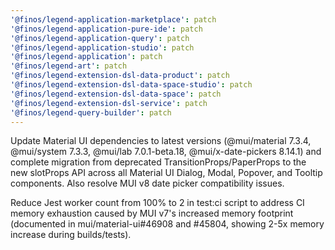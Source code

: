 ```yaml
---
'@finos/legend-application-marketplace': patch
'@finos/legend-application-pure-ide': patch
'@finos/legend-application-query': patch
'@finos/legend-application-studio': patch
'@finos/legend-application': patch
'@finos/legend-art': patch
'@finos/legend-extension-dsl-data-product': patch
'@finos/legend-extension-dsl-data-space-studio': patch
'@finos/legend-extension-dsl-data-space': patch
'@finos/legend-extension-dsl-service': patch
'@finos/legend-query-builder': patch
---
```


Update Material UI dependencies to latest versions (@mui/material 7.3.4, @mui/system 7.3.3, @mui/lab 7.0.1-beta.18, @mui/x-date-pickers 8.14.1) and complete migration from deprecated TransitionProps/PaperProps to the new slotProps API across all Material UI Dialog, Modal, Popover, and Tooltip components. Also resolve MUI v8 date picker compatibility issues.

Reduce Jest worker count from 100% to 2 in test:ci script to address CI memory exhaustion caused by MUI v7's increased memory footprint (documented in mui/material-ui#46908 and #45804, showing 2-5x memory increase during builds/tests).
